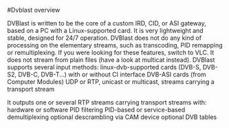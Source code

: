 #Dvblast overview

DVBlast is written to be the core of a custom IRD, CID, or ASI gateway, based on a PC with a Linux-supported card. It is very lightweight and stable, designed for 24/7 operation.
DVBlast does not do any kind of processing on the elementary streams, such as transcoding, PID remapping or remultiplexing. If you were looking for these features, switch to VLC. It does not stream from plain files (have a look at multicat instead).
DVBlast supports several input methods:
		linux-dvb-supported cards (DVB-S, DVB-S2, DVB-C, DVB-T...) with or without CI interface
		DVB-ASI cards (from Computer Modules)
		UDP or RTP, unicast or multicast, streams carrying a transport stream

It outputs one or several RTP streams carrying transport streams with:
		hardware or software PID filtering
		PID-based or service-based demultiplexing
		optional descrambling via CAM device
		optional DVB tables
